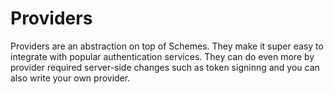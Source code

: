 # Providers

Providers are an abstraction on top of Schemes.
They make it super easy to integrate with popular authentication services. They can do even more by provider required server-side changes such as token signinng and you can also write your own provider.

